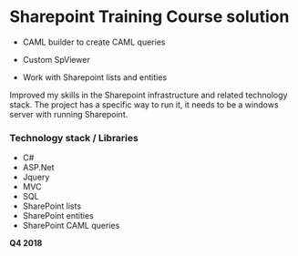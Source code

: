# Sharepoint Training Course solution

  - CAML builder to create CAML queries
  
  - Custom SpViewer 
  
  - Work with Sharepoint lists and entities

Improved my skills in the Sharepoint infrastructure and related technology stack.
The project has a specific way to run it, it needs to be a windows server with running Sharepoint. 
  
### Technology stack / Libraries
  - C#
  - ASP.Net
  - Jquery
  - MVC
  - SQL 
  - SharePoint lists
  - SharePoint entities
  - SharePoint CAML queries

**Q4 2018**
